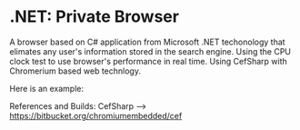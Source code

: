 #  .NET: Private Browser


A browser based on C# application from Microsoft .NET techonology that elimates any user's information stored in the search engine. Using the CPU clock test to use browser's performance in real time. Using CefSharp with Chromerium based web technlogy.


Here is an example: 


References and Builds:
CefSharp --> https://bitbucket.org/chromiumembedded/cef
